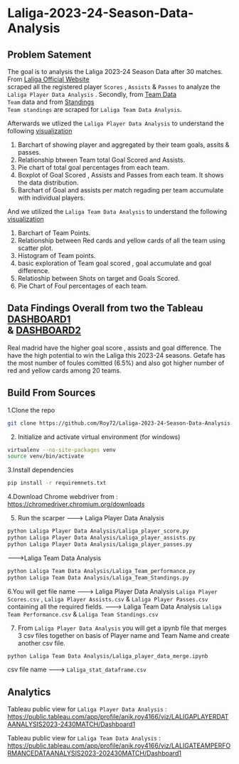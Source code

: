 # Laliga-2023-24-Season-Data-Analysis

## Problem Satement
The goal is to analysis the Laliga 2023-24 Season Data after 30 matches. From [Laliga Official Website](https://www.laliga.com/en-GB/stats/laliga-easports/scorers) <br/> scraped all the registered player `Scores` , `Assists` & `Passes`  to analyze the `Laliga Player Data Analysis` . Secondly, from [Team Data](https://www.laliga.com/en-GB/stats/laliga-easports/team)<br/>  `Team` data and from [Standings](https://www.laliga.com/en-GB/laliga-easports/standing)<br/> `Team standings` are scraped for `Laliga Team Data Analysis`.

Afterwards we utlized the `Laliga Player Data Analysis` to understand the following [visualization](https://public.tableau.com/app/profile/anik.roy4166/viz/LALIGAPLAYERDATAANALYSIS2023-2430MATCH/Dashboard1)<br/>
1. Barchart of showing  player and aggregated by their team goals, assits & passes.
2. Relationship btween Team  total Goal Scored and Assists. 
3. Pie chart of total goal percentages from each team.
4. Boxplot of Goal Scored , Assists and Passes from each team. It shows the data distribution.
5. Barchart of Goal and assists per match regading per team accumulate with individual players.

And we utilized the `Laliga Team Data Analysis` to understand the following [visualization](https://public.tableau.com/app/profile/anik.roy4166/viz/LALIGATEAMPERFORMANCEDATAANALYSIS2023-202430MATCH/Dashboard1)<br/> 
1. Barchart of Team Points.
2. Relationship between Red cards and yellow cards of all the team using scatter plot.
3. Histogram of Team points.
4. basic exploration of Team goal scored , goal accumulate and goal difference.
5. Relatioship between Shots on target and Goals Scored.
6. Pie Chart of Foul percentages of each team.
   
## Data Findings Overall from two the Tableau [DASHBOARD1](https://public.tableau.com/app/profile/anik.roy4166/viz/LALIGAPLAYERDATAANALYSIS2023-2430MATCH/Dashboard1)<br/> & [DASHBOARD2](https://public.tableau.com/app/profile/anik.roy4166/viz/LALIGATEAMPERFORMANCEDATAANALYSIS2023-202430MATCH/Dashboard1)<br/> 
Real madrid have the higher goal score , assists and goal difference. The have the high potential to win the Laliga this 2023-24 seasons. Getafe has the most number of foules comitted (6.5%) and also got higher number of red and yellow cards among 20 teams.

## Build From Sources

1.Clone the repo
```bash
git clone https://github.com/Roy72/Laliga-2023-24-Season-Data-Analysis.git
```
2. Initialize and activate virtual environment (for windows)
```bash
virtualenv --no-site-packages venv
source venv/bin/activate
```
3.Install dependencies
```bash
pip install -r requiremnets.txt
```
4.Download Chrome webdriver from : https://chromedriver.chromium.org/downloads

5. Run the scarper
 ---> Laliga Player Data Analysis
 ```bash
python Laliga Player Data Analysis/Laliga_player_score.py
python Laliga Player Data Analysis/Laliga_player_assists.py
python Laliga Player Data Analysis/Laliga_player_passes.py
```
--->Laliga Team Data Analysis
```bash
python Laliga Team Data Analysis/Laliga_Team_performance.py
python Laliga Team Data Analysis/Laliga_Team_Standings.py
```
6.You will get file name
---> Laliga Player Data Analysis
`Laliga Player Scores.csv` , `Laliga Player Assists.csv` & `Laliga Player Passes.csv` containing all the required fields.
---> Laliga Team Data Analysis
`Laliga Team Performance.csv` & `Laliga Team Standings.csv`

7. From `Laliga Player Data Analysis` you will get a ipynb file that merges 3 csv files together on basis of Player name and Team Name and create another csv file.
```bash
python Laliga Team Data Analysis/Laliga_player_data_merge.ipynb
```
csv file name ---> `Laliga_stat_dataframe.csv`

## Analytics

Tableau public view for `Laliga Player Data Analysis` : https://public.tableau.com/app/profile/anik.roy4166/viz/LALIGAPLAYERDATAANALYSIS2023-2430MATCH/Dashboard1

Tableau public view for `Laliga Team Data Analysis` :   https://public.tableau.com/app/profile/anik.roy4166/viz/LALIGATEAMPERFORMANCEDATAANALYSIS2023-202430MATCH/Dashboard1
